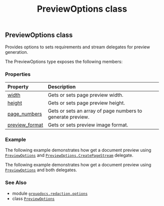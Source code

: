 ﻿---
title: PreviewOptions class
second_title: GroupDocs.Redaction for Python via .NET API References
description: 
type: docs
weight: 30
url: /python-net/groupdocs.redaction.options/previewoptions/
is_root: false
---

## PreviewOptions class

Provides options to sets requirements and stream delegates for preview generation.



The PreviewOptions type exposes the following members:

### Properties
| Property | Description |
| :- | :- |
| [width](/redaction/python-net/groupdocs.redaction.options/previewoptions/width) | Gets or sets page preview width. |
| [height](/redaction/python-net/groupdocs.redaction.options/previewoptions/height) | Gets or sets page preview height. |
| [page_numbers](/redaction/python-net/groupdocs.redaction.options/previewoptions/page_numbers) | Gets or sets an array of page numbers to generate preview. |
| [preview_format](/redaction/python-net/groupdocs.redaction.options/previewoptions/preview_format) | Gets or sets preview image format. |



### Example 


The following example demonstrates how get a document preview using [`PreviewOptions`](/redaction/python-net/groupdocs.redaction.options/previewoptions) and [`PreviewOptions.CreatePageStream`](/redaction/python-net/groupdocs.redaction.options/previewoptions) delegate.


The following example demonstrates how get a document preview using [`PreviewOptions`](/redaction/python-net/groupdocs.redaction.options/previewoptions) and both delegates.

### See Also
* module [`groupdocs.redaction.options`](..)
* class [`PreviewOptions`](/redaction/python-net/groupdocs.redaction.options/previewoptions)
